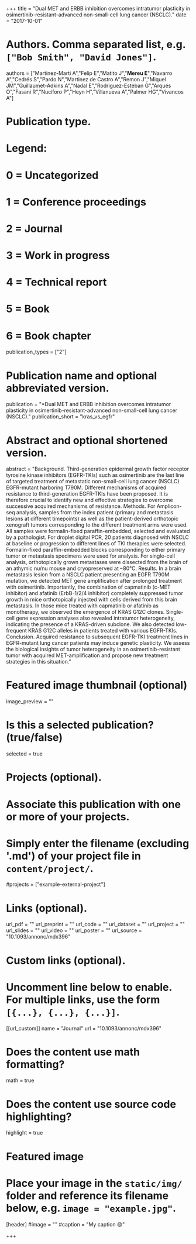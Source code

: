 +++
title = "Dual MET and ERBB inhibition overcomes intratumor plasticity in osimertinib-resistant-advanced non-small-cell lung cancer (NSCLC)."
date = "2017-10-01"

# Authors. Comma separated list, e.g. `["Bob Smith", "David Jones"]`.


authors = ["Martinez-Marti A","Felip E","Matito J","**Mereu E**","Navarro A","Cedrés S","Pardo N","Martinez de Castro A","Remon J","Miquel JM","Guillaumet-Adkins A","Nadal E","Rodriguez-Esteban G","Arqués O","Fasani R","Nuciforo P","Heyn H","Villanueva A","Palmer HG","Vivancos A"]



# Publication type.
# Legend:
# 0 = Uncategorized
# 1 = Conference proceedings
# 2 = Journal
# 3 = Work in progress
# 4 = Technical report
# 5 = Book
# 6 = Book chapter
publication_types = ["2"]

# Publication name and optional abbreviated version.
publication = "*Dual MET and ERBB inhibition overcomes intratumor plasticity in osimertinib-resistant-advanced non-small-cell lung cancer (NSCLC)."
publication_short = "kras_vs_egfr"


# Abstract and optional shortened version.
abstract = "Background. Third-generation epidermal growth factor receptor tyrosine kinase inhibitors (EGFR-TKIs) such as osimertinib are the last line of targeted treatment of metastatic non-small-cell lung cancer (NSCLC) EGFR-mutant harboring T790M. Different mechanisms of acquired resistance to third-generation EGFR-TKIs have been proposed. It is therefore crucial to identify new and effective strategies to overcome successive acquired mechanisms of resistance. Methods. For Amplicon-seq analysis, samples from the index patient (primary and metastasis lesions at different timepoints) as well as the patient-derived orthotopic xenograft tumors corresponding to the different treatment arms were used. All samples were formalin-fixed paraffin-embedded, selected and evaluated by a pathologist. For droplet digital PCR, 20 patients diagnosed with NSCLC at baseline or progression to different lines of TKI therapies were selected. Formalin-fixed paraffin-embedded blocks corresponding to either primary tumor or metastasis specimens were used for analysis. For single-cell analysis, orthotopically grown metastases were dissected from the brain of an athymic nu/nu mouse and cryopreserved at −80°C. Results. In a brain metastasis lesion from a NSCLC patient presenting an EGFR T790M mutation, we detected MET gene amplification after prolonged treatment with osimertinib. Importantly, the combination of capmatinib (c-MET inhibitor) and afatinib (ErbB-1/2/4 inhibitor) completely suppressed tumor growth in mice orthotopically injected with cells derived from this brain metastasis. In those mice treated with capmatinib or afatinib as monotherapy, we observed the emergence of KRAS G12C clones. Single-cell gene expression analyses also revealed intratumor heterogeneity, indicating the presence of a KRAS-driven subclone. We also detected low-frequent KRAS G12C alleles in patients treated with various EGFR-TKIs. Conclusion. Acquired resistance to subsequent EGFR-TKI treatment lines in EGFR-mutant lung cancer patients may induce genetic plasticity. We assess the biological insights of tumor heterogeneity in an osimertinib-resistant tumor with acquired MET-amplification and propose new treatment strategies in this situation."

# Featured image thumbnail (optional)
image_preview = ""

# Is this a selected publication? (true/false)
selected = true

# Projects (optional).
#   Associate this publication with one or more of your projects.
#   Simply enter the filename (excluding '.md') of your project file in `content/project/`.
#projects = ["example-external-project"]

# Links (optional).
url_pdf = ""
url_preprint = ""
url_code = ""
url_dataset = ""
url_project = ""
url_slides = ""
url_video = ""
url_poster = ""
url_source = "10.1093/annonc/mdx396"

# Custom links (optional).
#   Uncomment line below to enable. For multiple links, use the form `[{...}, {...}, {...}]`.
[[url_custom]]
name = "Journal"
url = "10.1093/annonc/mdx396"

# Does the content use math formatting?
math = true

# Does the content use source code highlighting?
highlight = true
  
# Featured image
# Place your image in the `static/img/` folder and reference its filename below, e.g. `image = "example.jpg"`.
[header]
#image = ""
#caption = "My caption :smile:"

+++


